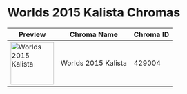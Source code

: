 # Worlds 2015 Kalista Chromas

| Preview | Chroma Name | Chroma ID |
|---|---|---|
| <img src='https://raw.communitydragon.org/latest/plugins/rcp-be-lol-game-data/global/default/v1/champion-chroma-images/429/429004.png' alt='Worlds 2015 Kalista' width='100'> | Worlds 2015 Kalista | 429004 |
